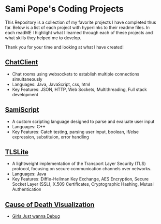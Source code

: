 # Sami Pope's Coding Projects

This Repository is a collection of my favorite projects I have completed thus far. 
Below is a list of each project with hyperlinks to their readme files. In each readME I highlight what I learned through each of these projects and what skills they helped me to develop. 

Thank you for your time and looking at what I have created!

## [ChatClient](./ChatClient/ChatClientREADME.md)
- Chat rooms using websockets to establish multiple connections simultaneously
- Languages: Java, JavaScript, css, html
- Key Features: JSON, HTTP, Web Sockets, Multithreading, Full stack development
  
## [SamiScript](./samiScript/samiScriptREADME.md)
- A custom scripting language designed to parse and evaluate user input
- Languages: C++
- Key Features: Catch testing, parsing user input, boolean, if/else expression, substituion, error handling

## [TLSLite](./TLSLite/TLSLiteREADME.md)
- A lightweight implementation of the Transport Layer Security (TLS) protocol, focusing on secure communication channels over networks.
- Languages: Java
- Key Features: Diffie-Hellman Key Exchange, AES Encryption, Secure Socket Layer (SSL), X.509 Certificates, Cryptographic Hashing, Mutual Authentication

## [Cause of Death Visualization](https://samipope.github.io/SamiP-CodeProjects/)

- [Girls Just wanna Debug](./GJWDREADME.md)
